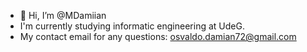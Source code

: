 - 👋 Hi, I’m @MDamiian
- I'm currently studying informatic engineering at UdeG.
- My contact email for any questions: osvaldo.damian72@gmail.com

